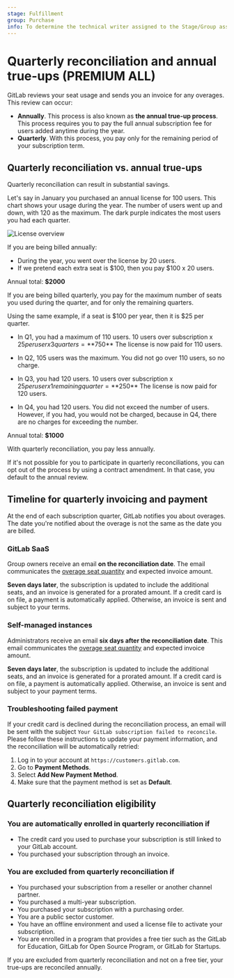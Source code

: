 ```yaml
---
stage: Fulfillment
group: Purchase
info: To determine the technical writer assigned to the Stage/Group associated with this page, see https://about.gitlab.com/handbook/product/ux/technical-writing/#assignments
---
```


# Quarterly reconciliation and annual true-ups **(PREMIUM ALL)**

GitLab reviews your seat usage and sends you an invoice for any overages.
This review can occur:

- **Annually**. This process is also known as **the annual true-up process**. This process requires you to pay the full annual subscription fee
  for users added anytime during the year.
- **Quarterly**. With this process, you pay only for the remaining period of your subscription term.

## Quarterly reconciliation vs. annual true-ups

Quarterly reconciliation can result in substantial savings.

Let's say in January you purchased an annual license for 100 users. This chart shows your usage during the year.
The number of users went up and down, with 120 as the maximum. The dark purple indicates the most users you had each quarter.

![License overview](img/quarterly_reconciliation.png)

If you are being billed annually:

- During the year, you went over the license by 20 users.
- If we pretend each extra seat is $100, then you pay $100 x 20 users.

Annual total: **$2000**

If you are being billed quarterly, you pay for the maximum number of seats you used during the quarter,
and for only the remaining quarters.

Using the same example, if a seat is $100 per year, then it is $25 per quarter.

- In Q1, you had a maximum of 110 users. 10 users over subscription x $25 per user x 3 quarters = **$750**
  The license is now paid for 110 users.

- In Q2, 105 users was the maximum. You did not go over 110 users, so no charge.

- In Q3, you had 120 users. 10 users over subscription x $25 per user x 1 remaining quarter = **$250**
  The license is now paid for 120 users.

- In Q4, you had 120 users. You did not exceed the number of users. However, if you had, you would not be charged, because in Q4, there are no charges for exceeding the number.

Annual total: **$1000**

With quarterly reconciliation, you pay less annually.

If it's not possible for you to participate in quarterly reconciliations, you can opt out of the
process by using a contract amendment. In that case, you default to the annual review.

## Timeline for quarterly invoicing and payment

At the end of each subscription quarter, GitLab notifies you about overages.
The date you're notified about the overage is not the same as the date
you are billed.

### GitLab SaaS

Group owners receive an email **on the reconciliation date**.
The email communicates the [overage seat quantity](gitlab_com/index.md#seats-owed)
and expected invoice amount.

**Seven days later**, the subscription is updated to include the additional
seats, and an invoice is generated for a prorated amount. If a credit card
is on file, a payment is automatically applied. Otherwise, an invoice is
sent and subject to your terms.

### Self-managed instances

Administrators receive an email **six days after the reconciliation date**.
This email communicates the [overage seat quantity](self_managed/index.md#users-over-subscription)
and expected invoice amount.

**Seven days later**, the subscription is updated to include the additional
seats, and an invoice is generated for a prorated amount. If a credit card
is on file, a payment is automatically applied. Otherwise, an invoice is
sent and subject to your payment terms.

### Troubleshooting failed payment

If your credit card is declined during the reconciliation process, an email will be sent with the subject `Your GitLab subscription failed to reconcile`. Please follow these instructions to update your payment information, and the reconciliation will be automatically retried:

1. Log in to your account at `https://customers.gitlab.com`.
1. Go to **Payment Methods**.
1. Select **Add New Payment Method**.
1. Make sure that the payment method is set as **Default**.

## Quarterly reconciliation eligibility

### You are automatically enrolled in quarterly reconciliation if

- The credit card you used to purchase your subscription is still linked to your GitLab account.
- You purchased your subscription through an invoice.

### You are excluded from quarterly reconciliation if

- You purchased your subscription from a reseller or another channel partner.
- You purchased a multi-year subscription.
- You purchased your subscription with a purchasing order.
- You are a public sector customer.
- You have an offline environment and used a license file to activate your subscription.
- You are enrolled in a program that provides a free tier such as the GitLab for Education, GitLab for Open Source Program, or GitLab for Startups.

If you are excluded from quarterly reconciliation and not on a free tier, your true-ups are reconciled annually.
